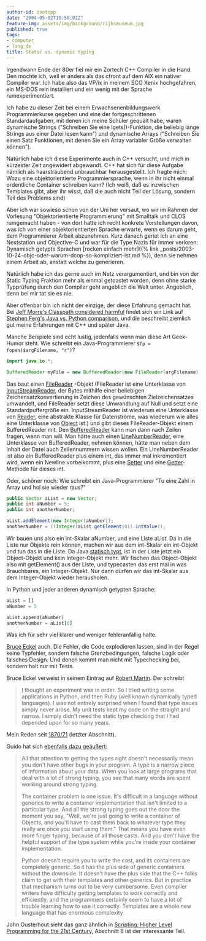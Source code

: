 ```yaml
---
author-id: isotopp
date: "2004-05-02T10:50:02Z"
feature-img: assets/img/background/rijksmuseum.jpg
published: true
tags:
- computer
- lang_de
title: Static vs. dynamic typing
---
```

Irgendwann Ende der 80er fiel mir ein Zortech C++ Compiler in die Hand. Den mochte ich, weil er anders als das cfront auf dem AIX ein nativer Compiler war. Ich habe also das VP/ix in meinem SCO Xenix hochgefahren, ein MS-DOS rein installiert und ein wenig mit der Sprache rumexperimentiert.

Ich habe zu dieser Zeit bei einem Erwachsenenbildungswerk Programmierkurse gegeben und eine der fortgeschrittenen Standardaufgaben, mit denen ich meine Schüler gequält habe, waren dynamische Strings ("Schreiben Sie eine lgets()-Funktion, die beliebig lange Strings aus einer Datei lesen kann") und dynamische Arrays ("Schreiben Sie einen Satz Funktionen, mit denen Sie ein Array variabler Größe verwalten können"). 

Natürlich habe ich diese Experimente auch in C++ versucht, und mich in kürzester Zeit angewidert abgewandt. C++ hat sich für diese Aufgabe nämlich als haarsträubend unbrauchbar herausgestellt. Ich fragte mich: Wozu eine objektorientierte Programmiersprache, wenn in ihr nicht einmal ordentliche Container schreiben kann? (Ich weiß, daß es inzwischen Templates gibt, aber ihr wisst, daß die auch nicht Teil der Lösung, sondern Teil des Problems sind)

Aber ich war sowieso schon von der Uni her versaut, wo wir im Rahmen der Vorlesung "Objektorientierte Programmierung" mit Smalltalk und CLOS rumgemacht haben - von dort hatte ich recht konkrete Vorstellungen davon, was ich von einer objektorientierten Sprache erwarte, wenn es darum geht, dem Programmierer Arbeit abzunehmen.
Kurz danach geriet ich an eine Nextstation und Objective-C und war für die Type Nazis für immer verloren:
Dynamisch getypte Sprachen [rocken einfach mehr]({% link _posts/2003-10-24-objc-oder-warum-dcop-so-kompliziert-ist.md %}), denn sie nehmen einem Arbeit ab, anstatt welche zu generieren.

Natürlich habe ich das gerne auch im Netz verargumentiert, und bin von der Static Typing Fraktion mehr als einmal getoastet worden, denn ohne starke Typprüfung durch den Compiler geht angeblich die Welt unter. Angeblich, denn bei mir tat sie es nie. 

Aber offenbar bin ich nicht der einzige, der diese Erfahrung gemacht hat. 
Bei [Jeff Morre's Classpath considered harmful](http://www.procata.com/blog/archives/2004/04/26/classpath-considered-harmful/) findet sich ein Link auf [Stephen Ferg's Java vs. Python comparison](http://www.ferg.org/projects/python_java_side-by-side.html), und die beschreibt ziemlich gut meine Erfahrungen mit C++ und später Java. 

Manche Beispiele sind echt lustig, jedenfalls wenn man diese Art Geek-Humor steht. Wie schreibt ein Java-Programmierer `$fp = fopen($argFilename, "r")`?

```java
import java.io.*;

BufferedReader myFile = new BufferedReader(new FileReader(argFilename));
```

Das baut einen 
[FileReader](http://java.sun.com/j2se/1.4.2/docs/api/java/io/FileReader.html) -Objekt (FileReader ist eine Unterklasse von 
[InputStreamReader](http://java.sun.com/j2se/1.4.2/docs/api/java/io/InputStreamReader.html), der Bytes mithilfe einer beliebigen Zeichensatzkonvertierung in Zeichen des gewünschten Zielzeichensatzes umwandelt, und FileReader setzt diese Umwandlung auf Null und setzt eine Standardpuffergröße ein. InputStreamReader ist wiederum eine Unterklasse von 
[Reader](http://java.sun.com/j2se/1.4.2/docs/api/java/io/Reader.html), eine abstrakte Klasse für Datenströme, was wiederum wie alles eine Unterklasse von 
[Object](http://java.sun.com/j2se/1.4.2/docs/api/java/lang/Object.html) ist.) und gibt dieses FileReader-Objekt einem BufferedReader mit. Den 
[BufferedReader](http://java.sun.com/j2se/1.4.2/docs/api/java/io/BufferedReader.html) kann man dann nach Zeilen fragen, wenn man will. Man hätte auch einen 
[LineNumberReader](http://java.sun.com/j2se/1.4.2/docs/api/java/io/LineNumberReader.html), eine Unterklasse von BufferedReader, nehmen können, hätte man neben dem Inhalt der Datei auch Zeilennummern wissen wollen. Ein LineNumberReader ist also ein BufferedReader plus einem int, das immer mal inkrementiert wird, wenn ein Newline vorbeikommt, plus eine 
[Setter](http://java.sun.com/j2se/1.4.2/docs/api/java/io/LineNumberReader.html#setLineNumber(int)) und eine 
[Getter](http://java.sun.com/j2se/1.4.2/docs/api/java/io/LineNumberReader.html#getLineNumber())-Methode für dieses int.

Oder, schöner noch: Wie schreibt ein Java-Programmierer "Tu eine Zahl in Array und hol sie wieder raus?"

```java
public Vector aList = new Vector;
public int aNumber = 5;
public int anotherNumber;

aList.addElement(new Integer(aNumber));
anotherNumber = ((Integer)aList.getElement(0)).intValue();
```

Wir bauen uns also ein int-Skalar aNumber, und eine Liste aList. Da in die Liste nur Objekte rein können, machen wir aus dem int-Skalar ein int-Objekt und tun das in die Liste. Da Java 
[statisch typt](http://www.ferg.org/projects/python_java_side-by-side.html#typing), ist in der Liste jetzt ein Object-Objekt und kein Integer-Objekt mehr. Wir fischen das Object-Objekt also mit getElement() aus der Liste, und typecasten das erst mal in was Brauchbares, ein Integer-Objekt. 
Nur dann dürfen wir das int-Skalar aus dem Integer-Objekt wieder herausholen. 

In Python und jeder anderen dynamisch getypten Sprache:

```python
aList = []
aNumber = 5

aList.append(aNumber)
anotherNumber = aList[0]
```

Was ich für sehr viel klarer und weniger fehleranfällig halte. 

[Bruce Eckel](http://mindview.net/WebLog/log-0025) auch. Die Fehler, die Code explodieren lassen, sind in der Regel keine Typfehler, sondern falsche Grenzbedingungen, falsche Logik oder falsches Design. Und denen kommt man nicht mit Typechecking bei, sondern halt nur mit Tests.

Bruce Eckel verweist in seinem Eintrag auf 
[Robert Martin](http://www.artima.com/weblogs/viewpost.jsp?thread=4639). Der schreibt 

> I thought an experiment was in order. So I tried writing some applications in Python, and then Ruby (well known dynamically typed languages). I was not entirely surprised when I found that type issues simply never arose. My unit tests kept my code on the straight and narrow. I simply didn't need the static type checking that I had depended upon for so many years.

Mein Reden seit 
[1870/71](http://kris.koehntopp.de/inkomploehntopp/01792.html) (letzter Abschnitt).

Guido hat sich 
[ebenfalls dazu geäußert](http://www.artima.com/intv/strongweak.html):
> All that attention to getting the types right doesn't necessarily mean you don't have other bugs in your program. A type is a narrow piece of information about your data. When you look at large programs that deal with a lot of strong typing, you see that many words are spent working around strong typing.
> 
> The container problem is one issue. It's difficult in a language without generics to write a container implementation that isn't limited to a particular type. And all the strong typing goes out the door the moment you say, "Well, we're just going to write a container of Objects, and you'll have to cast them back to whatever type they really are once you start using them." That means you have even more finger typing, because of all those casts. And you don't have the helpful support of the type system while you're inside your container implementation.
> 
> Python doesn't require you to write the cast, and its containers are completely generic. So it has the plus side of generic containers without the downside. It doesn't have the plus side that the C++ folks claim to get with their templates and other generics. But in practice that mechanism turns out to be very cumbersome. Even compiler writers have difficulty getting templates to work correctly and efficiently, and the programmers certainly seem to have a lot of trouble learning how to use it correctly. Templates are a whole new language that has enormous complexity.

John Ousterhout sieht das ganz ähnlich in 
[Scripting: Higher Level Programming for the 21st Century](http://home.pacbell.net/ouster/scripting.html), Abschnitt 6 ist der interessante Teil.
